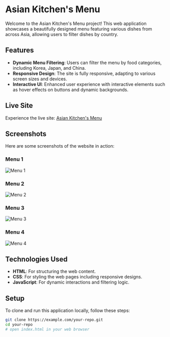 # Asian Kitchen's Menu

Welcome to the Asian Kitchen's Menu project! This web application showcases a beautifully designed menu featuring various dishes from across Asia, allowing users to filter dishes by country.

## Features

- **Dynamic Menu Filtering**: Users can filter the menu by food categories, including Korea, Japan, and China.
- **Responsive Design**: The site is fully responsive, adapting to various screen sizes and devices.
- **Interactive UI**: Enhanced user experience with interactive elements such as hover effects on buttons and dynamic backgrounds.

## Live Site

Experience the live site: [Asian Kitchen's Menu](https://veccina-asian-menu.netlify.app)

## Screenshots

Here are some screenshots of the website in action:

### Menu 1
![Menu 1](assets/menu1.png)

### Menu 2
![Menu 2](assets/menu2.png)

### Menu 3
![Menu 3](assets/menu3.png)

### Menu 4
![Menu 4](assets/menu4.png)

## Technologies Used

- **HTML**: For structuring the web content.
- **CSS**: For styling the web pages including responsive designs.
- **JavaScript**: For dynamic interactions and filtering logic.

## Setup

To clone and run this application locally, follow these steps:

```bash
git clone https://example.com/your-repo.git
cd your-repo
# open index.html in your web browser

